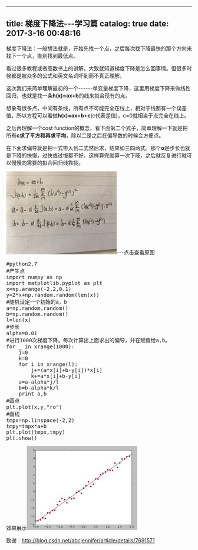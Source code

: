 
---
title: 梯度下降法---学习篇
catalog: true
date: 2017-3-16 00:48:16
---

梯度下降法：一般想法就是，开始先找一个点，之后每次找下降最快的那个方向来找下一个点，直到找到最低点。

看过很多教程或者高数书上的讲解，大致就知道梯度下降是怎么回事情。但很多时候都是被众多的公式和英文名词吓到而不真正理解。<!--more-->

这次我们来简单理解最初的一个------单变量梯度下降，这里用梯度下降来做线性回归，也就是找一条<strong>h(x)=ax+b</strong>的线来拟合现有的点。

想象有很多点，中间有条线，所有点不可能完全在线上，相对于线都有一个误差值，所以方程可以看做<strong>h(x)=ax+b+c</strong>(c代表差值)，c=0就相当于点完全在线上。

之后再理解一个cost function的概念，看下面第二个式子，简单理解一下就是把所有<strong>c求了平方和再求平均</strong>，除以二是之后在偏导数的时候会方便点。

在下面求偏导就是把一式带入到二式然后求，结果如三四两式。那个<strong>α</strong>是步长也就是下降的快慢，过快或过慢都不好。这样算完就算一次下降，之后就反复进行就可以慢慢向需要的拟合回归线靠拢。

<a href="/img/uploads/2017/03/IMG_3068.jpg"><img class="alignnone wp-image-170 size-medium" src="/img/uploads/2017/03/IMG_3068-300x225.jpg" alt="" width="300" height="225" /></a>---点击查看原图
<pre>#python2.7
#产生点
import numpy as np
import matplotlib.pyplot as plt
x=np.arange(-2,2,0.1)
y=2*x+np.random.random(len(x))
#随机设定一个初始的a，b
a=np.random.random()
b=np.random.random()
l=len(x)
#步长
alpha=0.01
#进行1000次梯度下降，每次计算出上面求出的偏导，并在赋值给a,b。
for _ in xrange(1000):
    j=0
    k=0
    for i in xrange(l):
        j+=(a*x[i]+b-y[i])*x[i]
        k+=a*x[i]+b-y[i]
    a=a-alpha*j/l
    b=b-alpha*k/l
    print a,b
#画点
plt.plot(x,y,"ro")
#画线
tmpx=np.linspace(-2,2)
tmpy=tmpx*a+b
plt.plot(tmpx,tmpy)
plt.show()</pre>
效果展示<img class="alignnone size-medium wp-image-163" src="/img/uploads/2017/03/QQ截图20170316004119-300x227.jpg" alt="" width="300" height="227" />

致谢：<a href="http://blog.csdn.net/abcjennifer/article/details/7691571">http://blog.csdn.net/abcjennifer/article/details/7691571</a>
